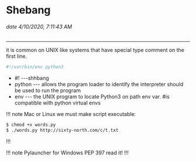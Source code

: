 # Shebang
###### date 4/10/2020, 7:11:43 AM
---
it is common on UNIX like systems that have special type comment on the first line.
```python
#!/usr/bin/env python3  
```

- #! ---shhbang
- python --- allows the program loader to identify the interpreter should be used to run the program
- env --- the UNIX program to locate Python3 on path env var. #is compatible with python virtual envs

!!! note Mac or Linux
we must make script executable:
```bash
$ chmod +x words.py
$ ./words.py http://sixty-north.com/c/t.txt
```
!!!

!!! note Pylauncher for Windows
PEP 397 read it!
!!!
